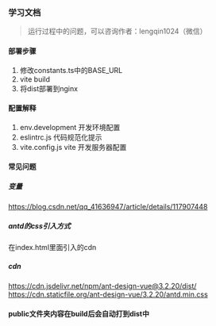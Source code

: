 ### 学习文档
> 运行过程中的问题，可以咨询作者：lengqin1024（微信）


#### 部署步骤

1. 修改constants.ts中的BASE_URL
2. vite build
3. 将dist部署到nginx


#### 配置解释

1. env.development 开发环境配置
2. eslintrc.js 代码规范化提示
3. vite.config.js vite 开发服务器配置

#### 常见问题

##### 变量
https://blog.csdn.net/qq_41636947/article/details/117907448

##### antd的css引入方式
在index.html里面引入的cdn

##### cdn
https://cdn.jsdelivr.net/npm/ant-design-vue@3.2.20/dist/
https://cdn.staticfile.org/ant-design-vue/3.2.20/antd.min.css

#### public文件夹内容在build后会自动打到dist中
